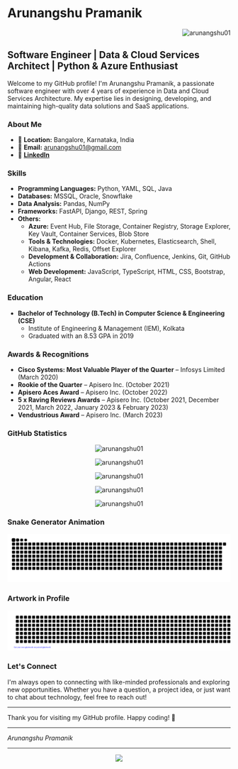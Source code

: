 # Arunangshu Pramanik

<p align="right"> 
  <img src="https://komarev.com/ghpvc/?username=arunangshu01&label=Profile%20views&color=0e75b6&style=flat" alt="arunangshu01" />
</p>

## Software Engineer | Data & Cloud Services Architect | Python & Azure Enthusiast

Welcome to my GitHub profile! I'm Arunangshu Pramanik, a passionate software engineer with over 4 years of experience in Data and Cloud Services Architecture. My expertise lies in designing, developing, and maintaining high-quality data solutions and SaaS applications.

### About Me

- 📍 **Location:** Bangalore, Karnataka, India
- 📧 **Email:** arunangshu01@gmail.com
- 🔗 [**LinkedIn**](https://www.linkedin.com/in/arunangshu-pramanik-1896168b/)

### Skills

- **Programming Languages:** Python, YAML, SQL, Java
- **Databases:** MSSQL, Oracle, Snowflake
- **Data Analysis:** Pandas, NumPy
- **Frameworks:** FastAPI, Django, REST, Spring
- **Others:** 
  - **Azure:** Event Hub, File Storage, Container Registry, Storage Explorer, Key Vault, Container Services, Blob Store
  - **Tools & Technologies:** Docker, Kubernetes, Elasticsearch, Shell, Kibana, Kafka, Redis, Offset Explorer
  - **Development & Collaboration:** Jira, Confluence, Jenkins, Git, GitHub Actions
  - **Web Development:** JavaScript, TypeScript, HTML, CSS, Bootstrap, Angular, React

### Education

- **Bachelor of Technology (B.Tech) in Computer Science & Engineering (CSE)**
  - Institute of Engineering & Management (IEM), Kolkata
  - Graduated with an 8.53 GPA in 2019

### Awards & Recognitions

- **Cisco Systems: Most Valuable Player of the Quarter** – Infosys Limited (March 2020)
- **Rookie of the Quarter** – Apisero Inc. (October 2021)
- **Apisero Aces Award** – Apisero Inc. (October 2022)
- **5 x Raving Reviews Awards** – Apisero Inc. (October 2021, December 2021, March 2022, January 2023 & February 2023)
- **Vendustrious Award** – Apisero Inc. (March 2023)

### GitHub Statistics

<p align="center">
  <img src="https://github-readme-activity-graph.vercel.app/graph?username=arunangshu01&theme=gotham&hide_border=false" alt="arunangshu01" />
</p>

<p align="center"> 
  <img src="https://github-profile-trophy.vercel.app/?username=arunangshu01&show_icons=true&theme=gotham&no-bg=true&no-frame=false&hide_border=false" alt="arunangshu01" /> 
</p>

<p align="center">
  <img src="https://github-readme-stats.vercel.app/api?username=arunangshu01&show_icons=true&theme=gotham&no-bg=true&no-frame=true&hide_border=false" alt="arunangshu01" />
</p>

<p align="center">
  <img src="https://github-readme-streak-stats.herokuapp.com/?user=arunangshu01&show_icons=true&theme=gotham&no-bg=true&no-frame=true" alt="arunangshu01" />
</p>

<p align="center">
  <img src="https://github-readme-stats.vercel.app/api/top-langs?username=arunangshu01&show_icons=true&locale=en&layout=compact&theme=gotham&no-bg=true&no-frame=true" alt="arunangshu01" />
</p>


### Snake Generator Animation

<p align="center">
  <picture>
    <source media="(prefers-color-scheme: dark)" srcset="https://raw.githubusercontent.com/arunangshu01/arunangshu01/output/github-snake-dark.svg" />
    <source media="(prefers-color-scheme: light)" srcset="https://raw.githubusercontent.com/arunangshu01/arunangshu01/output/github-snake.svg" />
    <img src="https://raw.githubusercontent.com/arunangshu01/arunangshu01/output/github-snake.svg" alt="github-snake-arunangshu01"/>
  </picture>
</p>


### Artwork in Profile

<p align="center">
  <picture>
    <img src="gitartwork.svg" alt="dranzer-artwork-arunangshu01" />
  </picture>
</p>

### Let's Connect

I'm always open to connecting with like-minded professionals and exploring new opportunities. Whether you have a question, a project idea, or just want to chat about technology, feel free to reach out!

---

Thank you for visiting my GitHub profile. Happy coding! 🚀

---

_Arunangshu Pramanik_

---

<p align="center">
     <img src="https://capsule-render.vercel.app/api?type=waving&height=350&color=gradient&text=A%20man's%20gotta%20do%20what%20a%20a%20man's%20gotta%20do&section=footer&textBg=false&fontAlign=50&fontAlignY=50&fontSize=40&rotate=0&animation=twinkling&descSize=30&fontColor=000000&stroke=FFFFFF"/>
</p>


